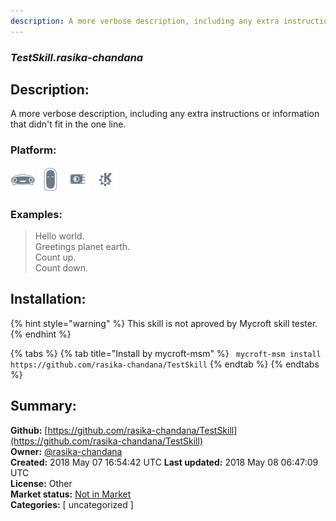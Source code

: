 ```yaml
---
description: A more verbose description, including any extra instructions or
---
```


### _TestSkill.rasika-chandana_  
## Description:  
A more verbose description, including any extra instructions or
information that didn't fit in the one line.  
  
### Platform:  
 ![Mark I](../.gitbook/assets/mark-1-icon.png)  ![Mark II](../.gitbook/assets/mark-2-icon.png)  ![Picroft](../.gitbook/assets/picroft-icon.png)  ![plasmoid](../.gitbook/assets/kde.png)   
### Examples:  
> Hello world.  
> Greetings planet earth.  
> Count up.  
> Count down.  
  
## Installation:  
{% hint style="warning" %}
This skill is not aproved by Mycroft skill tester.
{% endhint %}
    
{% tabs %}
{% tab title="Install by mycroft-msm" %}
``` mycroft-msm install https://github.com/rasika-chandana/TestSkill```
{% endtab %}
  {% endtabs %}
    
## Summary:  
**Github:** [https://github.com/rasika-chandana/TestSkill](https://github.com/rasika-chandana/TestSkill)  
**Owner:** [@rasika-chandana](https://github.com/rasika-chandana)  
**Created:** 2018 May 07 16:54:42 UTC  **Last updated:** 2018 May 08 06:47:09 UTC  
**License:** Other  
**Market status:** [Not in Market](https://market.mycroft.ai/skill/)  
**Categories:** [ uncategorized ]   
